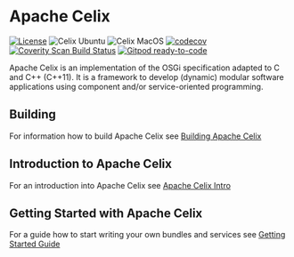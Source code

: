 <!--
Licensed to the Apache Software Foundation (ASF) under one or more
contributor license agreements.  See the NOTICE file distributed with
this work for additional information regarding copyright ownership.
The ASF licenses this file to You under the Apache License, Version 2.0
(the "License"); you may not use this file except in compliance with
the License.  You may obtain a copy of the License at
   
    http://www.apache.org/licenses/LICENSE-2.0

Unless required by applicable law or agreed to in writing, software
distributed under the License is distributed on an "AS IS" BASIS,
WITHOUT WARRANTIES OR CONDITIONS OF ANY KIND, either express or implied.
See the License for the specific language governing permissions and
limitations under the License.
-->

# Apache Celix
[![License](https://img.shields.io/badge/License-Apache%202.0-blue.svg)](https://opensource.org/licenses/Apache-2.0)
![Celix Ubuntu](https://github.com/apache/celix/workflows/Celix%20Ubuntu/badge.svg)
![Celix MacOS](https://github.com/apache/celix/workflows/Celix%20MacOS/badge.svg)
[![codecov](https://codecov.io/gh/apache/celix/branch/master/graph/badge.svg)](https://codecov.io/gh/apache/celix) 
[![Coverity Scan Build Status](https://scan.coverity.com/projects/6685/badge.svg)](https://scan.coverity.com/projects/6685)
[![Gitpod ready-to-code](https://img.shields.io/badge/Gitpod-ready--to--code-blue?logo=gitpod)](https://gitpod.io/#https://github.com/apache/celix)

Apache Celix is an implementation of the OSGi specification adapted to C and C++ (C++11). It is a framework to develop (dynamic) modular software applications using component and/or service-oriented programming.


## Building
For information how to build Apache Celix see [Building Apache Celix](documents/building/README.md)

## Introduction to Apache Celix
For an introduction into Apache Celix see [Apache Celix Intro](documents/intro/README.md)

## Getting Started with Apache Celix
For a guide how to start writing your own bundles and services see [Getting Started Guide](documents/getting_started/README.md)
